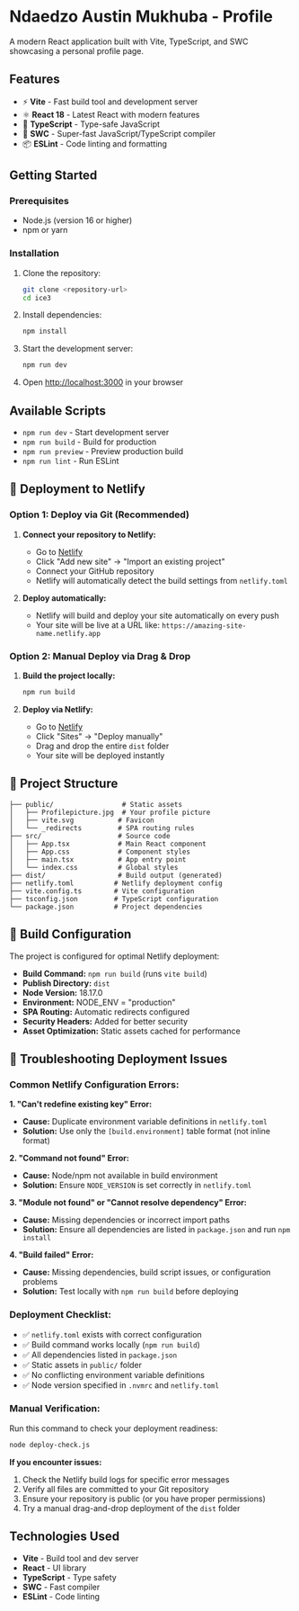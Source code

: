 # Ndaedzo Austin Mukhuba - Profile

A modern React application built with Vite, TypeScript, and SWC showcasing a personal profile page.

## Features

- ⚡ **Vite** - Fast build tool and development server
- ⚛️ **React 18** - Latest React with modern features
- 🔷 **TypeScript** - Type-safe JavaScript
- 🚀 **SWC** - Super-fast JavaScript/TypeScript compiler
- 📦 **ESLint** - Code linting and formatting

## Getting Started

### Prerequisites

- Node.js (version 16 or higher)
- npm or yarn

### Installation

1. Clone the repository:
   ```bash
   git clone <repository-url>
   cd ice3
   ```

2. Install dependencies:
   ```bash
   npm install
   ```

3. Start the development server:
   ```bash
   npm run dev
   ```

4. Open [http://localhost:3000](http://localhost:3000) in your browser

## Available Scripts

- `npm run dev` - Start development server
- `npm run build` - Build for production
- `npm run preview` - Preview production build
- `npm run lint` - Run ESLint

## 🚀 Deployment to Netlify

### Option 1: Deploy via Git (Recommended)

1. **Connect your repository to Netlify:**
   - Go to [Netlify](https://netlify.com)
   - Click "Add new site" → "Import an existing project"
   - Connect your GitHub repository
   - Netlify will automatically detect the build settings from `netlify.toml`

2. **Deploy automatically:**
   - Netlify will build and deploy your site automatically on every push
   - Your site will be live at a URL like: `https://amazing-site-name.netlify.app`

### Option 2: Manual Deploy via Drag & Drop

1. **Build the project locally:**
   ```bash
   npm run build
   ```

2. **Deploy via Netlify:**
   - Go to [Netlify](https://netlify.com)
   - Click "Sites" → "Deploy manually"
   - Drag and drop the entire `dist` folder
   - Your site will be deployed instantly

## 📁 Project Structure

```
├── public/                 # Static assets
│   ├── Profilepicture.jpg  # Your profile picture
│   ├── vite.svg           # Favicon
│   └── _redirects         # SPA routing rules
├── src/                   # Source code
│   ├── App.tsx            # Main React component
│   ├── App.css            # Component styles
│   ├── main.tsx           # App entry point
│   └── index.css          # Global styles
├── dist/                  # Build output (generated)
├── netlify.toml          # Netlify deployment config
├── vite.config.ts        # Vite configuration
├── tsconfig.json         # TypeScript configuration
└── package.json          # Project dependencies
```

## 🎯 Build Configuration

The project is configured for optimal Netlify deployment:

- **Build Command:** `npm run build` (runs `vite build`)
- **Publish Directory:** `dist`
- **Node Version:** 18.17.0
- **Environment:** NODE_ENV = "production"
- **SPA Routing:** Automatic redirects configured
- **Security Headers:** Added for better security
- **Asset Optimization:** Static assets cached for performance

## 🐛 Troubleshooting Deployment Issues

### Common Netlify Configuration Errors:

**1. "Can't redefine existing key" Error:**
- **Cause:** Duplicate environment variable definitions in `netlify.toml`
- **Solution:** Use only the `[build.environment]` table format (not inline format)

**2. "Command not found" Error:**
- **Cause:** Node/npm not available in build environment
- **Solution:** Ensure `NODE_VERSION` is set correctly in `netlify.toml`

**3. "Module not found" or "Cannot resolve dependency" Error:**
- **Cause:** Missing dependencies or incorrect import paths
- **Solution:** Ensure all dependencies are listed in `package.json` and run `npm install`

**4. "Build failed" Error:**
- **Cause:** Missing dependencies, build script issues, or configuration problems
- **Solution:** Test locally with `npm run build` before deploying

### Deployment Checklist:

- ✅ `netlify.toml` exists with correct configuration
- ✅ Build command works locally (`npm run build`)
- ✅ All dependencies listed in `package.json`
- ✅ Static assets in `public/` folder
- ✅ No conflicting environment variable definitions
- ✅ Node version specified in `.nvmrc` and `netlify.toml`

### Manual Verification:

Run this command to check your deployment readiness:
```bash
node deploy-check.js
```

**If you encounter issues:**
1. Check the Netlify build logs for specific error messages
2. Verify all files are committed to your Git repository
3. Ensure your repository is public (or you have proper permissions)
4. Try a manual drag-and-drop deployment of the `dist` folder



## Technologies Used

- **Vite** - Build tool and dev server
- **React** - UI library
- **TypeScript** - Type safety
- **SWC** - Fast compiler
- **ESLint** - Code linting
